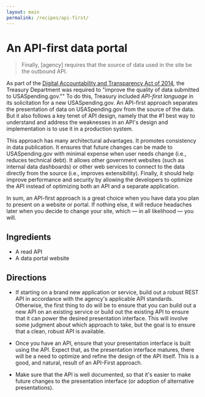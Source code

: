 ```yaml
---
layout: main
permalink: /recipes/api-first/
---
```

# An API-first data portal

> Finally, [agency] requires that the source of data used in the site be the outbound API.

As part of the [Digital Accountability and Transparency Act of 2014](http://www.gpo.gov/fdsys/pkg/PLAW-113publ101/html/PLAW-113publ101.htm), the Treasury Department was required to "improve the quality of data submitted to USASpending.gov."" To do this, Treasury included *API-first language* in its solicitation for a new USASpending.gov. An API-first approach separates the presentation of data on USASpending.gov from the source of the data. But it also follows a key tenet of API design, namely that the #1 best way to understand and address the weaknesses in an API's design and implementation is to use it in a production system.

This approach has many architectural advantages. It promotes consistency in data publication. It ensures that future changes can be made to USASpending.gov with minimal expense when user needs change (i.e., reduces technical debt). It allows other government websites (such as internal data dashboards) or other web services to connect to the data directly from the source (i.e., improves extensibility). Finally, it should help improve performance and security by allowing the developers to optimize the API instead of optimizing both an API and a separate application.

In sum, an API-first approach is a great choice when you have data you plan to present on a website or portal. If nothing else, it will reduce headaches later when you decide to change your site, which — in all likelihood — you will.


## Ingredients

  * A read API
  * A data portal website

## Directions

  * If starting on a brand new application or service, build out a robust REST API in accordance with the agency's applicable API standards. Otherwise, the first thing to do will be to ensure that you can build out a new API on an existing service or build out the existing API to ensure that it can power the desired presentation interface. This will involve some judgment about which approach to take, but the goal is to ensure that a clean, robust API is available.

  * Once you have an API, ensure that your presentation interface is built using the API. Expect that, as the presentation interface matures, there will be a need to optimize and refine the design of the API itself. This is a good, and natural, result of an API-First approach.

  * Make sure that the API is well documented, so that it's easier to make future changes to the presentation interface (or adoption of alternative presentations).
